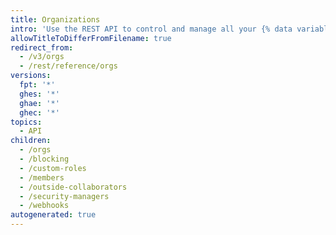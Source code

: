 ```yaml
---
title: Organizations
intro: 'Use the REST API to control and manage all your {% data variables.product.product_name %} organizations.'
allowTitleToDifferFromFilename: true
redirect_from:
  - /v3/orgs
  - /rest/reference/orgs
versions:
  fpt: '*'
  ghes: '*'
  ghae: '*'
  ghec: '*'
topics:
  - API
children:
  - /orgs
  - /blocking
  - /custom-roles
  - /members
  - /outside-collaborators
  - /security-managers
  - /webhooks
autogenerated: true
---
```




<!-- Content after this section is automatically generated -->
